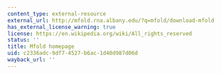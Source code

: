 ```yaml
---
content_type: external-resource
external_url: http://mfold.rna.albany.edu/?q=mfold/download-mfold
has_external_license_warning: true
license: https://en.wikipedia.org/wiki/All_rights_reserved
status: ''
title: Mfold homepage
uid: c2336adc-9df7-4527-b6ac-1d40d987d06d
wayback_url: ''
---
```


